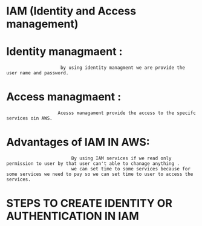 # IAM (Identity and Access management)
# Identity managmaent : 
                        by using identity managment we are provide the user name and password.
# Access managmaent :                        
                       Acesss managament provide the access to the specifc services oin AWS.   
 # Advantages of IAM IN AWS:
                            By using IAM services if we read only permission to user by that user can't able to chanage anything .
                            we can set time to some services because for some services we need to pay so we can set time to user to access the services.
 # STEPS TO CREATE IDENTITY OR AUTHENTICATION IN IAM 
 
 
                       
